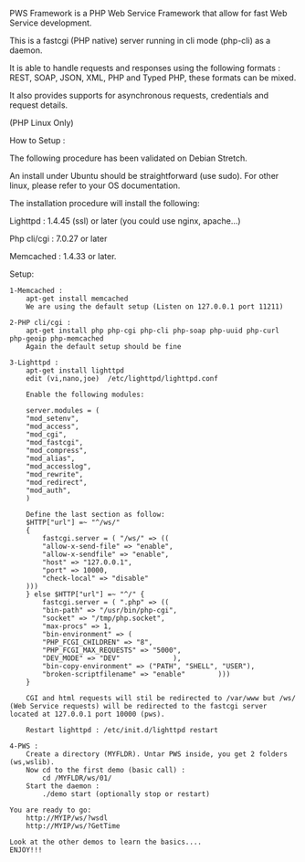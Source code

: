 PWS Framework is a PHP Web Service Framework that allow for fast Web Service development. 

This is a fastcgi (PHP native) server running in cli mode (php-cli) as a daemon. 

It is able to handle requests and responses using the following formats : REST, SOAP, JSON, XML, PHP and Typed PHP, these formats can be mixed.

It also provides supports for asynchronous requests, credentials and request details.

(PHP Linux Only)

How to Setup :

The following procedure has been validated on Debian Stretch. 

An install under Ubuntu should be straightforward (use sudo). For other linux, please refer to your OS documentation.


The installation procedure will install the following:

Lighttpd : 1.4.45 (ssl) or later (you could use nginx, apache...)

Php cli/cgi : 7.0.27 or later

Memcached : 1.4.33 or later.

Setup:

	1-Memcached :
		apt-get install memcached
		We are using the default setup (Listen on 127.0.0.1 port 11211)
		
	2-PHP cli/cgi :
		apt-get install php php-cgi php-cli php-soap php-uuid php-curl php-geoip php-memcached
		Again the default setup should be fine
		
	3-Lighttpd :
		apt-get install lighttpd
		edit (vi,nano,joe)  /etc/lighttpd/lighttpd.conf
		
		Enable the following modules:
		
		server.modules = (
		"mod_setenv",
		"mod_access",
		"mod_cgi",
		"mod_fastcgi",
		"mod_compress",
		"mod_alias",
		"mod_accesslog",
		"mod_rewrite",
		"mod_redirect",
		"mod_auth",
		)
		
		Define the last section as follow:
		$HTTP["url"] =~ "^/ws/" 
		{
			fastcgi.server = ( "/ws/" => ((
			"allow-x-send-file" => "enable",
			"allow-x-sendfile" => "enable",
			"host" => "127.0.0.1",
			"port" => 10000,
			"check-local" => "disable"
        )))
		} else $HTTP["url"] =~ "^/" {
			fastcgi.server = ( ".php" => ((
			"bin-path" => "/usr/bin/php-cgi",
			"socket" => "/tmp/php.socket",
			"max-procs" => 1,
			"bin-environment" => (
			"PHP_FCGI_CHILDREN" => "8",
			"PHP_FCGI_MAX_REQUESTS" => "5000",
			"DEV_MODE" => "DEV"             ),
			"bin-copy-environment" => ("PATH", "SHELL", "USER"),
			"broken-scriptfilename" => "enable"        )))
		}

		CGI and html requests will stil be redirected to /var/www but /ws/ (Web Service requests) will be redirected to the fastcgi server located at 127.0.0.1 port 10000 (pws).
		
		Restart lighttpd : /etc/init.d/lighttpd restart
		
	4-PWS :
		Create a directory (MYFLDR). Untar PWS inside, you get 2 folders (ws,wslib).
		Now cd to the first demo (basic call) :
			cd /MYFLDR/ws/01/
		Start the daemon :
			./demo start (optionally stop or restart)
	
	You are ready to go:
		http://MYIP/ws/?wsdl
		http://MYIP/ws/?GetTime
		
	Look at the other demos to learn the basics....
	ENJOY!!!
		
		
